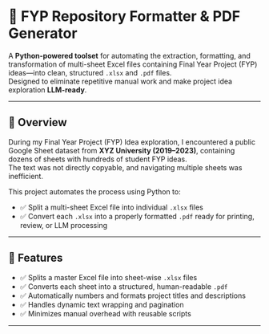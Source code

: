 # 📁 FYP Repository Formatter & PDF Generator

A **Python-powered toolset** for automating the extraction, formatting, and transformation of multi-sheet Excel files containing Final Year Project (FYP) ideas—into clean, structured `.xlsx` and `.pdf` files.  
Designed to eliminate repetitive manual work and make project idea exploration **LLM-ready**.

---

## 🚀 Overview

During my Final Year Project (FYP) Idea exploration, I encountered a public Google Sheet dataset from **XYZ University (2019–2023)**, containing dozens of sheets with hundreds of student FYP ideas.  
The text was not directly copyable, and navigating multiple sheets was inefficient.

This project automates the process using Python to:

- ✅ Split a multi-sheet Excel file into individual `.xlsx` files  
- ✅ Convert each `.xlsx` into a properly formatted `.pdf` ready for printing, review, or LLM processing

---

## 🔧 Features

- ✅ Splits a master Excel file into sheet-wise `.xlsx` files  
- ✅ Converts each sheet into a structured, human-readable `.pdf`  
- ✅ Automatically numbers and formats project titles and descriptions  
- ✅ Handles dynamic text wrapping and pagination  
- ✅ Minimizes manual overhead with reusable scripts
---
